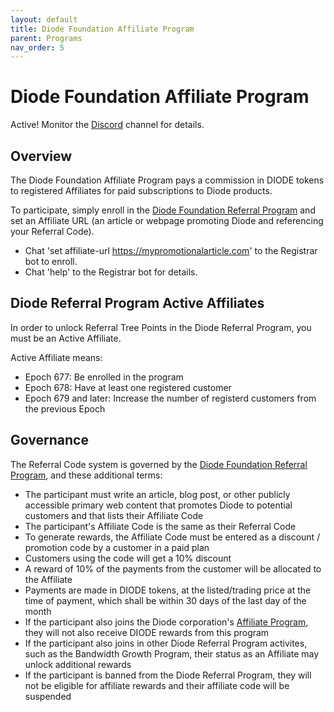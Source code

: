 ```yaml
---
layout: default
title: Diode Foundation Affiliate Program
parent: Programs
nav_order: 5
---
```


# Diode Foundation Affiliate Program

Active! Monitor the [Discord](https://discord.gg/qdGCAKJdHs) channel for details.

## Overview

The Diode Foundation Affiliate Program pays a commission in DIODE tokens to registered Affiliates for paid subscriptions to Diode products.  

To participate, simply enroll in the [Diode Foundation Referral Program](https://diode.foundation/docs/programs/ambassador_registration_program.html) and set an Affiliate URL (an article or webpage promoting Diode and referencing your Referral Code).  

* Chat 'set affiliate-url https://mypromotionalarticle.com' to the Registrar bot to enroll.
* Chat 'help' to the Registrar bot for details.

## Diode Referral Program Active Affiliates

In order to unlock Referral Tree Points in the Diode Referral Program, you must be an Active Affiliate. 

Active Affiliate means:

* Epoch 677: Be enrolled in the program
* Epoch 678: Have at least one registered customer
* Epoch 679 and later: Increase the number of registerd customers from the previous Epoch

## Governance
The Referral Code system is governed by the [Diode Foundation Referral Program](https://diode.foundation/docs/programs/ambassador_registration_program.html), and these additional terms:

* The participant must write an article, blog post, or other publicly accessible primary web content that promotes Diode to potential customers and that lists their Affiliate Code 
* The participant's Affiliate Code is the same as their Referral Code
* To generate rewards, the Affiliate Code must be entered as a discount / promotion code by a customer in a paid plan 
* Customers using the code will get a 10% discount
* A reward of 10% of the payments from the customer will be allocated to the Affiliate
* Payments are made in DIODE tokens, at the listed/trading price at the time of payment, which shall be within 30 days of the last day of the month
* If the participant also joins the Diode corporation's [Affiliate Program](https://docs.diode.io/docs/affiliate/affiliate-program/), they will not also receive DIODE rewards from this program
* If the participant also joins in other Diode Referral Program activites, such as the Bandwidth Growth Program, their status as an Affiliate may unlock additional rewards
* If the participant is banned from the Diode Referral Program, they will not be eligible for affiliate rewards and their affiliate code will be suspended




